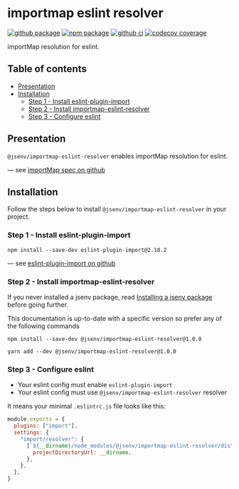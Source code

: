 # importmap eslint resolver

[![github package](https://img.shields.io/github/package-json/v/jsenv/jsenv-importmap-eslint-resolver.svg?logo=github&label=package)](https://github.com/jsenv/jsenv-importmap-eslint-resolver/packages)
[![npm package](https://img.shields.io/npm/v/@jsenv/importmap-eslint-resolver.svg?logo=npm&label=package)](https://www.npmjs.com/package/@jsenv/importmap-eslint-resolver)
[![github ci](https://github.com/jsenv/jsenv-importmap-eslint-resolver/workflows/ci/badge.svg)](https://github.com/jsenv/jsenv-importmap-eslint-resolver/actions?workflow=ci)
[![codecov coverage](https://codecov.io/gh/jsenv/jsenv-importmap-eslint-resolver/branch/master/graph/badge.svg)](https://codecov.io/gh/jsenv/jsenv-importmap-eslint-resolver)

importMap resolution for eslint.

## Table of contents

- [Presentation](#Presentation)
- [Installation](#installation)
  - [Step 1 - Install eslint-plugin-import](#step-1---install-eslint-plugin-import)
  - [Step 2 - Install importmap-eslint-resolver](#step-2---install-importmap-eslint-resolver)
  - [Step 3 - Configure eslint](#step-3---configure-eslint)

## Presentation

`@jsenv/importmap-eslint-resolver` enables importMap resolution for eslint.

— see [importMap spec on github](https://github.com/WICG/import-maps)<br />

## Installation

Follow the steps below to install `@jsenv/importmap-eslint-resolver` in your project.

### Step 1 - Install eslint-plugin-import

```console
npm install --save-dev eslint-plugin-import@2.18.2
```

— see [eslint-plugin-import on github](https://github.com/benmosher/eslint-plugin-import)

### Step 2 - Install importmap-eslint-resolver

If you never installed a jsenv package, read [Installing a jsenv package](https://github.com/jsenv/jsenv-core/blob/master/docs/installing-jsenv-package.md#installing-a-jsenv-package) before going further.

This documentation is up-to-date with a specific version so prefer any of the following commands

```console
npm install --save-dev @jsenv/importmap-eslint-resolver@1.0.0
```

```console
yarn add --dev @jsenv/importmap-eslint-resolver@1.0.0
```

### Step 3 - Configure eslint

- Your eslint config must enable `eslint-plugin-import`
- Your eslint config must use `@jsenv/importmap-eslint-resolver` resolver

It means your minimal `.eslintrc.js` file looks like this:

```js
module.exports = {
  plugins: ["import"],
  settings: {
    "import/resolver": {
      [`${__dirname}/node_modules/@jsenv/importmap-eslint-resolver/dist/commonjs/main.js`]: {
        projectDirectoryUrl: __dirname,
      },
    },
  },
}
```
